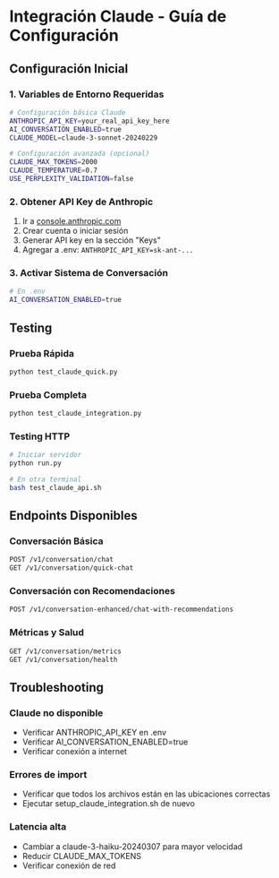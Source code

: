 # Integración Claude - Guía de Configuración

## Configuración Inicial

### 1. Variables de Entorno Requeridas

```bash
# Configuración básica Claude
ANTHROPIC_API_KEY=your_real_api_key_here
AI_CONVERSATION_ENABLED=true
CLAUDE_MODEL=claude-3-sonnet-20240229

# Configuración avanzada (opcional)
CLAUDE_MAX_TOKENS=2000
CLAUDE_TEMPERATURE=0.7
USE_PERPLEXITY_VALIDATION=false
```

### 2. Obtener API Key de Anthropic

1. Ir a [console.anthropic.com](https://console.anthropic.com)
2. Crear cuenta o iniciar sesión
3. Generar API key en la sección "Keys"
4. Agregar a .env: `ANTHROPIC_API_KEY=sk-ant-...`

### 3. Activar Sistema de Conversación

```bash
# En .env
AI_CONVERSATION_ENABLED=true
```

## Testing

### Prueba Rápida
```bash
python test_claude_quick.py
```

### Prueba Completa
```bash
python test_claude_integration.py
```

### Testing HTTP
```bash
# Iniciar servidor
python run.py

# En otra terminal
bash test_claude_api.sh
```

## Endpoints Disponibles

### Conversación Básica
```bash
POST /v1/conversation/chat
GET /v1/conversation/quick-chat
```

### Conversación con Recomendaciones
```bash
POST /v1/conversation-enhanced/chat-with-recommendations
```

### Métricas y Salud
```bash
GET /v1/conversation/metrics
GET /v1/conversation/health
```

## Troubleshooting

### Claude no disponible
- Verificar ANTHROPIC_API_KEY en .env
- Verificar AI_CONVERSATION_ENABLED=true
- Verificar conexión a internet

### Errores de import
- Verificar que todos los archivos están en las ubicaciones correctas
- Ejecutar setup_claude_integration.sh de nuevo

### Latencia alta
- Cambiar a claude-3-haiku-20240307 para mayor velocidad
- Reducir CLAUDE_MAX_TOKENS
- Verificar conexión de red
